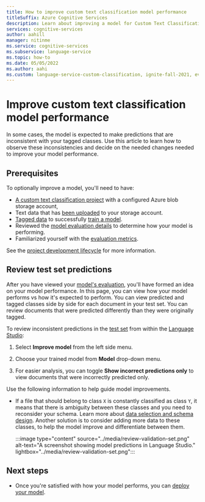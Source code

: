 ```yaml
---
title: How to improve custom text classification model performance
titleSuffix: Azure Cognitive Services
description: Learn about improving a model for Custom Text Classification.
services: cognitive-services
author: aahill
manager: nitinme
ms.service: cognitive-services
ms.subservice: language-service
ms.topic: how-to
ms.date: 05/05/2022
ms.author: aahi
ms.custom: language-service-custom-classification, ignite-fall-2021, event-tier1-build-2022
---
```


# Improve custom text classification model performance

In some cases, the model is expected to make predictions that are inconsistent with your tagged classes. Use this article to learn how to observe these inconsistencies and decide on the needed changes needed to improve your model performance.


## Prerequisites

To optionally improve a model, you'll need to have:

* [A custom text classification project](create-project.md) with a configured Azure blob storage account, 
* Text data that has [been uploaded](design-schema.md#data-preparation) to your storage account.
* [Tagged data](tag-data.md) to successfully [train a model](train-model.md).
* Reviewed the [model evaluation details](view-model-evaluation.md) to determine how your model is performing.
* Familiarized yourself with the [evaluation metrics](../concepts/evaluation-metrics.md).

See the [project development lifecycle](../overview.md#project-development-lifecycle) for more information.

## Review test set predictions

After you have viewed your [model's evaluation](view-model-evaluation.md), you'll have formed an idea on your model performance. In this page, you can view how your model performs vs how it's expected to perform. You can view predicted and tagged classes side by side for each document in your test set. You can review documents that were predicted differently than they were originally tagged.


To review inconsistent predictions in the [test set](train-model.md#data-splitting) from within the [Language Studio](https://aka.ms/LanguageStudio):

1. Select **Improve model** from the left side menu.

2. Choose your trained model from **Model** drop-down menu.

3. For easier analysis, you can toggle **Show incorrect predictions only** to view documents that were incorrectly predicted only. 

Use the following information to help guide model improvements. 

* If a file that should belong to class  `X` is constantly classified as class `Y`, it means that there is ambiguity between these classes and you need to reconsider your schema. Learn more about [data selection and schema design](design-schema.md#schema-design). Another solution is to consider adding more data to these classes, to help the model improve and differentiate between them.

    :::image type="content" source="../media/review-validation-set.png" alt-text="A screenshot showing model predictions in Language Studio." lightbox="../media/review-validation-set.png":::


## Next steps

* Once you're satisfied with how your model performs, you can [deploy your model](call-api.md).
